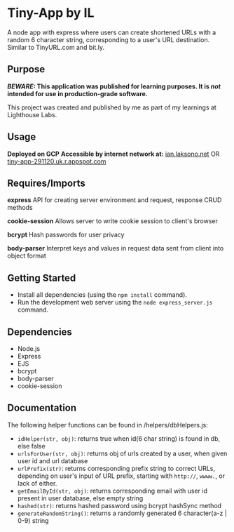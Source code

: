 # Tiny-App by IL

A node app with express where users can create shortened URLs with a random 6 character string, corresponding to a user's URL destination. Similar to TinyURL.com and bit.ly.

## Purpose

**_BEWARE:_ This application was published for learning purposes. It is _not_ intended for use in production-grade software.**

This project was created and published by me as part of my learnings at Lighthouse Labs. 

## Usage

**Deployed on GCP**
**Accessible by internet network at:**
[ian.laksono.net](ian.laksono.net) OR 
[tiny-app-291120.uk.r.appspot.com](tiny-app-291120.uk.r.appspot.com)

## Requires/Imports

**express**
API for creating server environment and request, response CRUD methods

**cookie-session**
Allows server to write cookie session to client's browser

**bcrypt**
Hash passwords for user privacy

**body-parser**
Interpret keys and values in request data sent from client into object format

## Getting Started

- Install all dependencies (using the `npm install` command).
- Run the development web server using the `node express_server.js` command.

## Dependencies

- Node.js
- Express
- EJS
- bcrypt
- body-parser
- cookie-session

## Documentation

The following helper functions can be found in /helpers/dbHelpers.js:

* `idHelper(str, obj)`: returns true when id(6 char string) is found in db, else false
* `urlsForUser(str, obj)`: returns obj of urls created by a user, when given user id and url database
* `urlPrefix(str)`: returns corresponding prefix string to correct URLs, depending on user's input of URL prefix, starting with `http://`, `wwww.`, or lack of either.
* `getEmailById(str, obj)`: returns corresponding email with user id present in user database, else empty string
* `hashed(str)`: returns hashed password using bcrypt hashSync method
* `generateRandomString()`: returns a randomly generated 6 character(a-z | 0-9) string
